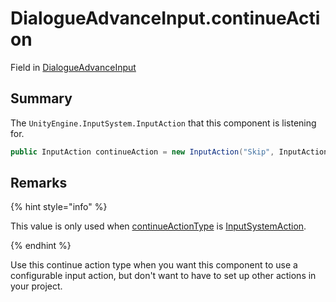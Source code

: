 # DialogueAdvanceInput.continueAction

Field in [DialogueAdvanceInput](/docs/api/csharp/yarn.unity.dialogueadvanceinput.md)

## Summary


The  <code>UnityEngine.InputSystem.InputAction</code>  that this component is listening for.


```csharp
public InputAction continueAction = new InputAction("Skip", InputActionType.Button, CommonUsages.Submit);
```

## Remarks

<p>
{% hint style="info" %}

This value is only used when <a href="yarn.unity.dialogueadvanceinput.continueactiontype-2.md">continueActionType</a> is
<a href="yarn.unity.dialogueadvanceinput.continueactiontype.inputsystemaction.md">InputSystemAction</a>.

{% endhint %}
</p> <p>
Use this continue action type when you want this component to use a
configurable input action, but don't want to have to set up other
actions in your project.
</p>

